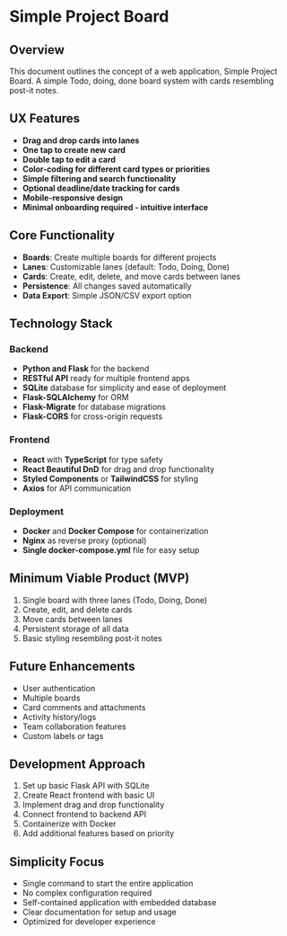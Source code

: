 # Simple Project Board

## Overview
This document outlines the concept of a web application, Simple Project Board. A simple Todo, doing, done board system with cards resembling post-it notes.

## UX Features
- **Drag and drop cards into lanes**
- **One tap to create new card**
- **Double tap to edit a card**
- **Color-coding for different card types or priorities**
- **Simple filtering and search functionality**
- **Optional deadline/date tracking for cards**
- **Mobile-responsive design**
- **Minimal onboarding required - intuitive interface**

## Core Functionality
- **Boards**: Create multiple boards for different projects
- **Lanes**: Customizable lanes (default: Todo, Doing, Done)
- **Cards**: Create, edit, delete, and move cards between lanes
- **Persistence**: All changes saved automatically
- **Data Export**: Simple JSON/CSV export option

## Technology Stack
### Backend
- **Python and Flask** for the backend
- **RESTful API** ready for multiple frontend apps
- **SQLite** database for simplicity and ease of deployment
- **Flask-SQLAlchemy** for ORM
- **Flask-Migrate** for database migrations
- **Flask-CORS** for cross-origin requests

### Frontend
- **React** with **TypeScript** for type safety
- **React Beautiful DnD** for drag and drop functionality
- **Styled Components** or **TailwindCSS** for styling
- **Axios** for API communication

### Deployment
- **Docker** and **Docker Compose** for containerization
- **Nginx** as reverse proxy (optional)
- **Single docker-compose.yml** file for easy setup

## Minimum Viable Product (MVP)
1. Single board with three lanes (Todo, Doing, Done)
2. Create, edit, and delete cards
3. Move cards between lanes
4. Persistent storage of all data
5. Basic styling resembling post-it notes

## Future Enhancements
- User authentication
- Multiple boards
- Card comments and attachments
- Activity history/logs
- Team collaboration features
- Custom labels or tags

## Development Approach
1. Set up basic Flask API with SQLite
2. Create React frontend with basic UI
3. Implement drag and drop functionality
4. Connect frontend to backend API
5. Containerize with Docker
6. Add additional features based on priority

## Simplicity Focus
- Single command to start the entire application
- No complex configuration required
- Self-contained application with embedded database
- Clear documentation for setup and usage
- Optimized for developer experience
